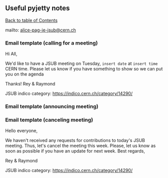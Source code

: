 ## Useful pyjetty notes
[Back to table of Contents](../README.md)

mailto: alice-pag-je-jsub@cern.ch

### Email template (calling for a meeting)

Hi All,

We'd like to have a JSUB meeting on Tuesday, ```insert date``` at ```insert time``` CERN time. Please let us know if you have something to show so we can put you on the agenda

Thanks!
Rey & Raymond

JSUB indico category: https://indico.cern.ch/category/14290/

### Email template (announcing meeting)

### Email template (canceling meeting)

Hello everyone,

We haven't received any requests for contributions to today's JSUB meeting. Thus, let's cancel the meeting this week. Please, let us know
as soon as possible if you have an update for next week.
Best regards,

Rey & Raymond

JSUB indico category: https://indico.cern.ch/category/14290/


